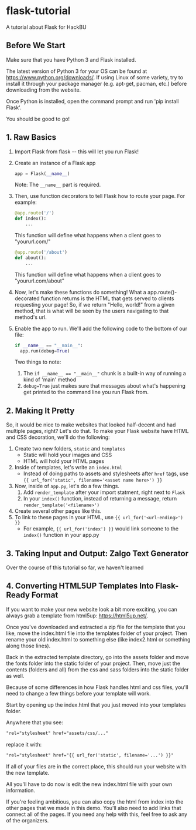# flask-tutorial
A tutorial about Flask for HackBU
## Before We Start
Make sure that you have Python 3 and Flask installed.

The latest version of Python 3 for your OS can be found at https://www.python.org/downloads/.
If using Linux of some variety, try to install it through your package manager (e.g. apt-get, pacman, etc.) before downloading from the website.

Once Python is installed, open the command prompt and run 'pip install Flask'.

You should be good to go!

## 1. Raw Basics
1. Import Flask from flask -- this will let you run Flask!

1. Create an instance of a Flask app
    ```python
    app = Flask(__name__)
    ```
    Note: The `__name__` part is required.

1. Then, use function decorators to tell Flask how to route your page.
    For example:
    ```python
    @app.route('/')
    def index():
        ...
    ```
    This function will define what happens when a client goes to "yoururl.com/"
    
    ```python
    @app.route('/about')
    def about():
        ...
    ```
    This function will define what happens when a client goes to "yoururl.com/about"

1. Now, let's make these functions do something!
    What a app.route()-decorated function returns is the HTML that gets served to clients requesting your page!
    So, if we return "Hello, world!" from a given method, that is what will be seen by the users navigating to that method's url.

1. Enable the app to run.
    We'll add the following code to the bottom of our file:
    ```python
    if __name__ == "__main__":
      app.run(debug=True)
    ```
    Two things to note:
    1. The `if __name__ == "__main__"` chunk is a built-in way of running a kind of 'main' method
    2. `debug=True` just makes sure that messages about what's happening get printed to the command line you run Flask from.
    
## 2. Making It Pretty
So, it would be nice to make websites that looked half-decent and had multiple pages, right? Let's do that.
To make your Flask website have HTML and CSS decoration, we'll do the following:
1. Create two new folders, `static` and `templates`
    * Static will hold your images and CSS
    * HTML will hold your HTML pages
1. Inside of templates, let's write an `index.html`
    * Instead of doing paths to assets and stylesheets after `href` tags, use `{{ url_for('static', filename='<asset name here>') }}`
1. Now, inside of `app.py`, let's do a few things. 
    1. Add `render_template` after your import statment, right next to `Flask`
    1. In your `index()` function, instead of returning a message, return `render_template('<filename>')`
1. Create several other pages like this.
1. To link to these pages in your HTML, use `{{ url_for('<url-ending>') }}`
    * For example, `{{ url_for('index') }}` would link someone to the `index()` function in your app.py

## 3. Taking Input and Output: Zalgo Text Generator
Over the course of this tutorial so far, we haven't learned

## 4. Converting HTML5UP Templates Into Flask-Ready Format
If you want to make your new website look a bit more exciting, you can always grab a template from html5up: https://html5up.net/.

Once you've downloaded and extracted a zip file for the template that you like, move the index.html file into the templates folder of your project. Then rename your old index.html to something else (like index2.html or something along those lines).

Back in the extracted template directory, go into the assets folder and move the fonts folder into the static folder of your project. Then, move just the contents (folders and all) from the css and sass folders into the static folder as well.

Because of some differences in how Flask handles html and css files, you'll need to change a few things before your template will work.

Start by opening up the index.html that you just moved into your templates folder.

Anywhere that you see:

```html
"rel="stylesheet" href="assets/css/..."
```

replace it with:

```html
"rel="stylesheet" href="{{ url_for('static', filename='...') }}"
```

If all of your files are in the correct place, this should run your website with the new template.

All you'll have to do now is edit the new index.html file with your own information.

If you're feeling ambitious, you can also copy the html from index into the other pages that we made in this demo. You'll also need to add links that connect all of the pages. If you need any help with this, feel free to ask any of the organizers.
